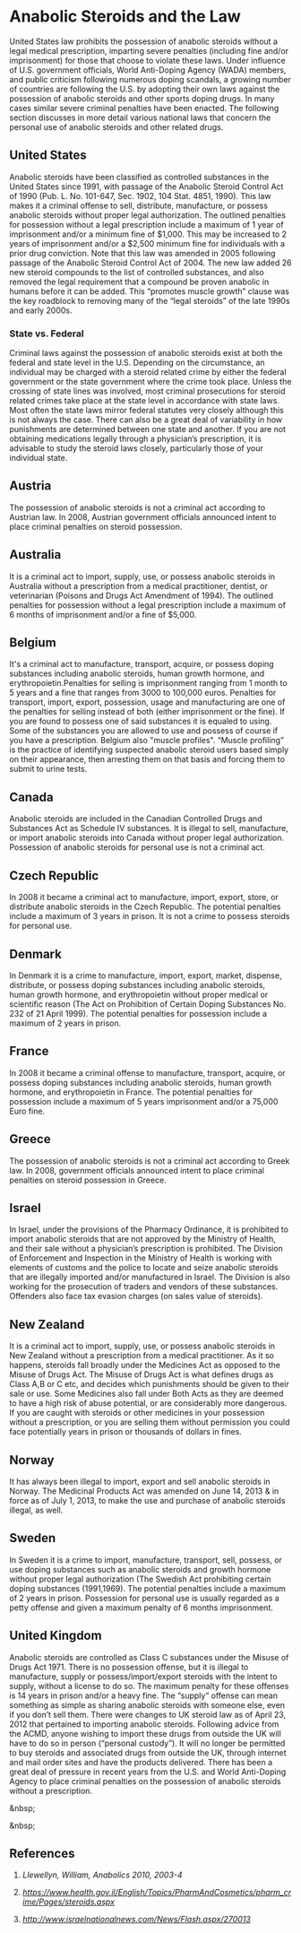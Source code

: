 # Anabolic Steroids and the Law

United States law prohibits the possession of anabolic steroids without a legal medical prescription, imparting severe penalties (including fine and/or imprisonment) for those that choose to violate these laws. Under influence of U.S. government officials, World Anti-Doping Agency (WADA) members, and public criticism following numerous doping scandals, a growing number of countries are following the U.S. by adopting their own laws against the possession of anabolic steroids and other sports doping drugs. In many cases similar severe criminal penalties have been enacted. The following section discusses in more detail various national laws that concern the personal use of anabolic steroids and other related drugs.

## United States

Anabolic steroids have been classified as controlled substances in the United States since 1991, with passage of the Anabolic Steroid Control Act of 1990 (Pub. L. No. 101-647, Sec. 1902, 104 Stat. 4851, 1990). This law makes it a criminal offense to sell, distribute, manufacture, or possess anabolic steroids without proper legal authorization. The outlined penalties for possession without a legal prescription include a maximum of 1 year of imprisonment and/or a minimum fine of $1,000. This may be increased to 2 years of imprisonment and/or a $2,500 minimum fine for individuals with a prior drug conviction. Note that this law was amended in 2005 following passage of the Anabolic Steroid Control Act of 2004. The new law added 26 new steroid compounds to the list of controlled substances, and also removed the legal requirement that a compound be proven anabolic in humans before it can be added. This “promotes muscle growth” clause was the key roadblock to removing many of the “legal steroids” of the late 1990s and early 2000s.

### State vs. Federal

Criminal laws against the possession of anabolic steroids exist at both the federal and state level in the U.S. Depending on the circumstance, an individual may be charged with a steroid related crime by either the federal government or the state government where the crime took place. Unless the crossing of state lines was involved, most criminal prosecutions for steroid related crimes take place at the state level in accordance with state laws. Most often the state laws mirror federal statutes very closely although this is not always the case. There can also be a great deal of variability in how punishments are determined between one state and another. If you are not obtaining medications legally through a physician’s prescription, it is advisable to study the steroid laws closely, particularly those of your individual state.

## Austria

The possession of anabolic steroids is not a criminal act according to Austrian law. In 2008, Austrian government officials announced intent to place criminal penalties on steroid possession.

## Australia

It is a criminal act to import, supply, use, or possess anabolic steroids in Australia without a prescription from a medical practitioner, dentist, or veterinarian (Poisons and Drugs Act Amendment of 1994). The outlined penalties for possession without a legal prescription include a maximum of 6 months of imprisonment and/or a fine of $5,000.

## Belgium

It's a criminal act to manufacture, transport, acquire, or possess doping substances including anabolic steroids, human growth hormone, and erythropoietin.Penalties for selling is imprisonment ranging from 1 month to 5 years and a fine that ranges from 3000 to 100,000 euros. Penalties for transport, import, export, possession, usage and manufacturing are one of the penalties for selling instead of both (either imprisonment or the fine). If you are found to possess one of said substances it is equaled to using. Some of the substances you are allowed to use and possess of course if you have a prescription. Belgium also "muscle profiles". “Muscle profiling” is the practice of identifying suspected anabolic steroid users based simply on their appearance, then arresting them on that basis and forcing them to submit to urine tests.

## Canada

Anabolic steroids are included in the Canadian Controlled Drugs and Substances Act as Schedule IV substances. It is illegal to sell, manufacture, or import anabolic steroids into Canada without proper legal authorization. Possession of anabolic steroids for personal use is not a criminal act.

## Czech Republic

In 2008 it became a criminal act to manufacture, import, export, store, or distribute anabolic steroids in the Czech Republic. The potential penalties include a maximum of 3 years in prison. It is not a crime to possess steroids for personal use.

## Denmark

In Denmark it is a crime to manufacture, import, export, market, dispense, distribute, or possess doping substances including anabolic steroids, human growth hormone, and erythropoietin without proper medical or scientific reason (The Act on Prohibition of Certain Doping Substances No. 232 of 21 April 1999). The potential penalties for possession include a maximum of 2 years in prison.

## France

In 2008 it became a criminal offense to manufacture, transport, acquire, or possess doping substances including anabolic steroids, human growth hormone, and erythropoietin in France. The potential penalties for possession include a maximum of 5 years imprisonment and/or a 75,000 Euro fine.

## Greece

The possession of anabolic steroids is not a criminal act according to Greek law. In 2008, government officials announced intent to place criminal penalties on steroid possession in Greece.

## Israel

In Israel, under the provisions of the Pharmacy Ordinance, it is prohibited to import anabolic steroids that are not approved by the Ministry of Health, and their sale without a physician’s prescription is prohibited. The Division of Enforcement and Inspection in the Ministry of Health is working with elements of customs and the police to locate and seize anabolic steroids that are illegally imported and/or manufactured in Israel. The Division is also working for the prosecution of traders and vendors of these substances. Offenders also face tax evasion charges (on sales value of steroids).

## New Zealand

It is a criminal act to import, supply, use, or possess anabolic steroids in New Zealand without a prescription from a medical practitioner. As it so happens, steroids fall broadly under the Medicines Act as opposed to the Misuse of Drugs Act. The Misuse of Drugs Act is what defines drugs as Class A,B or C etc, and decides which punishments should be given to their sale or use. Some Medicines also fall under Both Acts as they are deemed to have a high risk of abuse potential, or are considerably more dangerous. If you are caught with steroids or other medicines in your possession without a prescription, or you are selling them without permission you could face potentially years in prison or thousands of dollars in fines.

## Norway

It has always been illegal to import, export and sell anabolic steroids in Norway. The Medicinal Products Act was amended on June 14, 2013 &amp; in force as of July 1, 2013, to make the use and purchase of anabolic steroids illegal, as well.

## Sweden

In Sweden it is a crime to import, manufacture, transport, sell, possess, or use doping substances such as anabolic steroids and growth hormone without proper legal authorization (The Swedish Act prohibiting certain doping substances (1991,1969). The potential penalties include a maximum of 2 years in prison. Possession for personal use is usually regarded as a petty offense and given a maximum penalty of 6 months imprisonment.

## United Kingdom

Anabolic steroids are controlled as Class C substances under the Misuse of Drugs Act 1971. There is no possession offense, but it is illegal to manufacture, supply or possess/import/export steroids with the intent to supply, without a license to do so. The maximum penalty for these offenses is 14 years in prison and/or a heavy fine. The “supply” offense can mean something as simple as sharing anabolic steroids with someone else, even if you don’t sell them. There were changes to UK steroid law as of April 23, 2012 that pertained to importing anabolic steroids. Following advice from the ACMD, anyone wishing to import these drugs from outside the UK will have to do so in person (“personal custody”). It will no longer be permitted to buy steroids and associated drugs from outside the UK, through internet and mail order sites and have the products delivered. There has been a great deal of pressure in recent years from the U.S. and World Anti-Doping Agency to place criminal penalties on the possession of anabolic steroids without a prescription.

&amp;nbsp;

&amp;nbsp;

## References

1. *Llewellyn, William, Anabolics 2010, 2003-4*

2. *https://www.health.gov.il/English/Topics/PharmAndCosmetics/pharm_crime/Pages/steroids.aspx*

3. *http://www.israelnationalnews.com/News/Flash.aspx/270013*